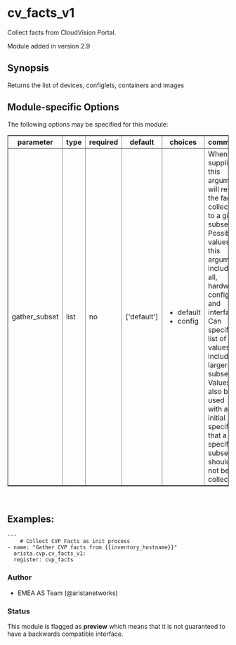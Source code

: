 # cv\_facts\_v1

Collect facts from CloudVision Portal.

Module added in version 2.9

<div class="contents" data-local="" data-depth="2">

</div>

## Synopsis

Returns the list of devices, configlets, containers and images

## Module-specific Options

The following options may be specified for this module:

<table border=1 cellpadding=4>

<tr>
<th class="head">parameter</th>
<th class="head">type</th>
<th class="head">required</th>
<th class="head">default</th>
<th class="head">choices</th>
<th class="head">comments</th>
</tr>

<tr>
<td>gather_subset<br/><div style="font-size: small;"></div></td>
<td>list</td>
<td>no</td>
<td>[&#x27;default&#x27;]</td>
<td><ul><li>default</li><li>config</li></ul></td>
<td>
    <div>When supplied, this argument will restrict the facts collected</div>
    <div>to a given subset.  Possible values for this argument include</div>
    <div>all, hardware, config, and interfaces.  Can specify a list of</div>
    <div>values to include a larger subset.  Values can also be used</div>
    <div>with an initial <code><a class="reference internal" href="#!"><span class="std std-ref">!</span></a></code> to specify that a specific subset should</div>
    <div>not be collected.</div>
</td>
</tr>

</table>
</br>

## Examples:

    ---
        # Collect CVP Facts as init process
    - name: "Gather CVP facts from {{inventory_hostname}}"
      arista.cvp.cv_facts_v1:
      register: cvp_facts

### Author

  - EMEA AS Team (@aristanetworks)

### Status

This module is flagged as **preview** which means that it is not
guaranteed to have a backwards compatible interface.
